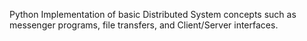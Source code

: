 Python Implementation of basic Distributed System concepts such as messenger programs, file transfers, and Client/Server interfaces.
